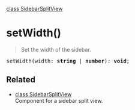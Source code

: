 [class SidebarSplitView](SidebarSplitView.md)

# setWidth()

> Set the width of the sidebar.

<pre class="docgen_signature">setWidth(width: <b>string</b> | <b>number</b>): <b>void</b>;</pre>

## Related

- [<!--{ref:class}-->class SidebarSplitView](SidebarSplitView.md) \
    Component for a sidebar split view.
